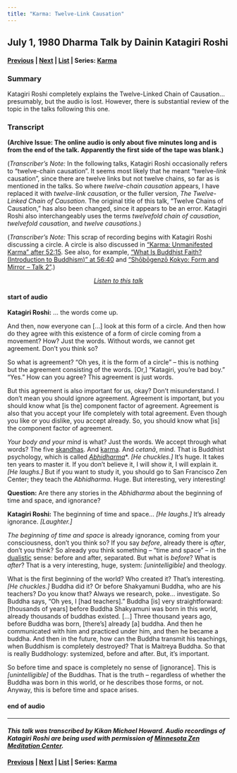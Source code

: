 ```yaml
---
title: "Karma: Twelve-Link Causation"
---
```

## July 1, 1980 Dharma Talk by Dainin Katagiri Roshi

#### [Previous](1980-06-30-Karma-Two-Aspects) | [Next](1980-07-02-Karma-Where-Karma-Originates) | [List](list#1980) | Series: [Karma](karma)

### Summary

Katagiri Roshi completely explains the Twelve-Linked Chain of Causation... presumably, but the audio is lost. However, there is substantial review of the topic in the talks following this one.

### Transcript

**(Archive Issue: The online audio is only about five minutes long and is from the end of the talk. Apparently the first side of the tape was blank.)**

(*Transcriber’s Note:* In the following talks, Katagiri Roshi occasionally refers to “twelve-chain causation”. It seems most likely that he meant “twelve-*link* causation”, since there are twelve links but not twelve chains, so far as is mentioned in the talks. So where *twelve-chain causation* appears, I have replaced it with *twelve-link causation*, or the fuller version, *The Twelve-Linked Chain of Causation*. The original title of this talk, “Twelve Chains of Causation,” has also been changed, since it appears to be an error. Katagiri Roshi also interchangeably uses the terms *twelvefold chain of causation*, *twelvefold causation*, and *twelve causations*.)

(*Transcriber’s Note:* This scrap of recording begins with Katagiri Roshi discussing a circle. A circle is also discussed in [“Karma: Unmanifested Karma” after 52:15](1980-07-03-Karma-Unmanifested#5215). See also, for example, [“What Is Buddhist Faith? (Introduction to Buddhism)” at 56:40](1985-06-22-Introduction-to-Buddhism#56:40) and [“Shōbōgenzō Kokyo: Form and Mirror – Talk 2”](1986-10-19-Shobogenzo-Kokyo-Talk-2).)

<p align="center" style="font-style: italic">
<a href="https://www.mnzencenter.org/the-dainin-katagiri-audio-archive/karma-twelve-chains-of-causation" target="_blank">Listen to this talk</a>
</p>

#### start of audio

**Katagiri Roshi:** … the words come up. 

And then, now everyone can [...] look at this form of a circle. And then how do they agree with this existence of a form of circle coming from a movement? How? Just the words. Without words, we cannot get agreement. Don’t you think so?

So what is agreement? “Oh yes, it is the form of a circle” – this is nothing but the agreement consisting of the words. [Or,] “Katagiri, you’re bad boy.” “Yes.” How can you agree? This agreement is just words. 

But this agreement is also important for us, okay? Don’t misunderstand. I don’t mean you should ignore agreement. Agreement is important, but you should know what [is the] component factor of agreement. Agreement is also that you accept your life completely with total agreement. Even though you like or you dislike, you accept already. So, you should know what [is] the component factor of agreement. 

*Your body and your mind* is what? Just the words. We accept through what words? The five [skandhas](glossary#skandha). And [karma](glossary#karma). And *cetanā*, mind. That is Buddhist psychology, which is called [*Abhidharma*](glossary#abhidharma)*. *[He chuckles.]* It’s huge. It takes ten years to master it. If you don’t believe it, I will show it, I will explain it. *[He laughs.]* But if you want to study it, you should go to San Francisco Zen Center; they teach the *Abhidharma*. Huge. But interesting, very interesting!

**Question:** Are there any stories in the *Abhidharma* about the beginning of time and space, and ignorance?

**Katagiri Roshi:** The beginning of time and space... *[He laughs.]* It’s already ignorance. *[Laughter.]* 

*The beginning of time and space* is already ignorance, coming from your consciousness, don’t you think so? If you say *before*, already there is *after*, don’t you think? So already you think something – “time and space” – in the [dualistic](glossary#dualistic) sense: before and after, separated. But what is *before*? What is *after*? That is a very interesting, huge, system: *[unintelligible]* and theology. 

What is the first beginning of the world? Who created it? That’s interesting. *[He chuckles.]* Buddha did it? Or before Shakyamuni Buddha, who are his teachers? Do you know that? Always we research, poke… investigate. So Buddha says, “Oh yes, I [had teachers].” Buddha [is] very straightforward: [thousands of years] before Buddha Shakyamuni was born in this world, already thousands of buddhas existed. […] Three thousand years ago, before Buddha was born, [there’s] already [a] buddha. And then he communicated with him and practiced under him, and then he became a buddha. And then in the future, how can the Buddha transmit his teachings, when Buddhism is completely destroyed? That is Maitreya Buddha. So that is really Buddhology: systemized, before and after. But, it’s important.

So before time and space is completely no sense of [ignorance]. This is *[unintelligible]* of the Buddhas. That is the truth – regardless of whether the Buddha was born in this world, or he describes those forms, or not. Anyway, this is before time and space arises.

#### end of audio

---

#### *This talk was transcribed by Kikan Michael Howard. Audio recordings of Katagiri Roshi are being used with permission of [Minnesota Zen Meditation Center](https://www.mnzencenter.org/katagiri-project.html).*

#### [Previous](1980-06-30-Karma-Two-Aspects) | [Next](1980-07-02-Karma-Where-Karma-Originates) | [List](list#1980) | Series: [Karma](karma)
